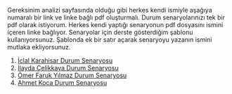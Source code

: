 Gereksinim analizi sayfasında olduğu gibi herkes kendi ismiyle aşağıya numaralı bir link ve linke bağlı pdf oluşturmalı. Durum senaryolarınızı tek bir pdf olarak istiyorum. Herkes kendi yaptığı senaryonun pdf dosyasını ismini içeren linke bağlıyor. Senaryolar için derste gösterdiğim şablonu kullanıyorsunuz. Şablonda ek bir satır açarak senaryoyu yazanın ismini mutlaka ekliyorsunuz.

1. [İclal Karahisar Durum Senaryosu](İclal-Karahisar-DurumSenaryosu.pdf)
2. [İlayda Çelikkaya Durum Senaryosu](Ilayda-Celikkaya-Durum-Senaryosu.pdf)
3. [Ömer Faruk Yılmaz Durum Senaryosu](AliAtabakDurumSenaryosu.pdf)
4. [Ahmet Koca Durum Senaryosu](Ahmet-Koca-DurumSenaryosu.pdf)
